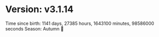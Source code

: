 # Version: v3.1.14
Time since birth: 1141 days, 27385 hours, 1643100 minutes, 98586000 seconds
Season: Autumn 🍁
